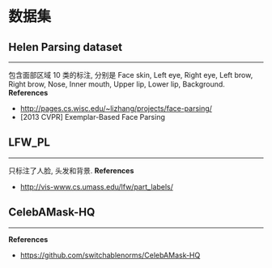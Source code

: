 # 数据集

## Helen Parsing dataset
---
包含面部区域 10 类的标注, 分别是 Face skin, Left eye, Right eye, Left brow, Right brow, Nose, Inner mouth, Upper lip, Lower lip, Background.
**References**
- http://pages.cs.wisc.edu/~lizhang/projects/face-parsing/
- [2013 CVPR] Exemplar-Based Face Parsing

## LFW_PL
---
只标注了人脸, 头发和背景.
**References**
- http://vis-www.cs.umass.edu/lfw/part_labels/

## CelebAMask-HQ
---
**References**
- https://github.com/switchablenorms/CelebAMask-HQ

